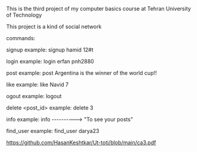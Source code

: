 This is the third project of my computer basics course at Tehran University of Technology

This project is a kind of social network

commands: 

signup <user name> <password>
example: signup hamid 12#t

login <user name> <password>
example: login erfan pnh2880

post <text>
example: post Argentina is the winner of the world cup!!

like <user name> <post ID>
example: like Navid 7

ogout
example: logout

delete <post_id>
example: delete 3

info
example: info   ----------> "To see your posts"

find_user <username>
example: find_user darya23

https://github.com/HasanKeshtkar/Ut-toti/blob/main/ca3.pdf